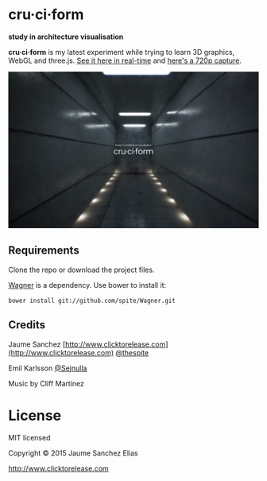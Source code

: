 cru·ci·form
======
**study in architecture visualisation**

**cru·ci·form** is my latest experiment while trying to learn 3D graphics, WebGL and three.js. [See it here in real-time](http://www.clicktorelease.com/code/cruciform) and [here's a 720p capture](https://www.youtube.com/watch?v=0izGfrk_-U4).

![cru·ci·form](/assets/cruciform-cover.jpg)

Requirements
-----------

Clone the repo or download the project files.

[Wagner](https://github.com/spite/Wagner) is a dependency. Use bower to install it:

    bower install git://github.com/spite/Wagner.git
    
Credits
-------

Jaume Sanchez [http://www.clicktorelease.com](http://www.clicktorelease.com) [@thespite](http://twitter.com/thespite)

Emil Karlsson [@Sejnulla](http://twitter.com/sejnulla)

Music by Cliff Martinez

License
=======

MIT licensed

Copyright © 2015 Jaume Sanchez Elias

http://www.clicktorelease.com